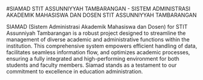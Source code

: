 #SIAMAD STIT ASSUNNIYYAH TAMBARANGAN - SISTEM ADMINISTRASI AKADEMIK MAHASISWA DAN DOSEN STIT ASSUNNIYYAH TAMBARANGAN

SIAMAD (Sistem Administrasi Akademik Mahasiswa dan Dosen) for STIT Assunniyah Tambarangan is a robust project designed to streamline the management of diverse academic and administrative functions within the institution. This comprehensive system empowers efficient handling of data, facilitates seamless information flow, and optimizes academic processes, ensuring a fully integrated and high-performing environment for both students and faculty members. Siamad stands as a testament to our commitment to excellence in education administration.
